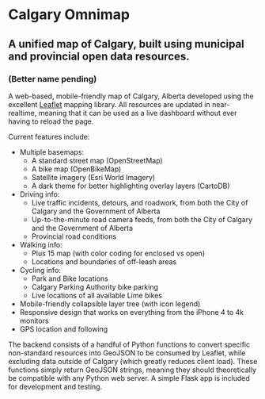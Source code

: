 # Calgary Omnimap
## A unified map of Calgary, built using municipal and provincial open data resources.
### (Better name pending)

A web-based, mobile-friendly map of Calgary, Alberta developed using the excellent [Leaflet](https://leafletjs.com/) mapping library. All resources are updated in near-realtime, meaning that it can be used as a live dashboard without ever having to reload the page.

Current features include:
* Multiple basemaps:
	* A standard street map (OpenStreetMap)
	* A bike map (OpenBikeMap)
	* Satellite imagery (Esri World Imagery)
	* A dark theme for better highlighting overlay layers (CartoDB)
* Driving info:
	* Live traffic incidents, detours, and roadwork, from both the City of Calgary and the Government of Alberta
	* Up-to-the-minute road camera feeds, from both the City of Calgary and the Government of Alberta
	* Provincial road conditions
* Walking info:
	* Plus 15 map (with color coding for enclosed vs open)
	* Locations and boundaries of off-leash areas
* Cycling info:
	* Park and Bike locations
	* Calgary Parking Authority bike parking
	* Live locations of all available Lime bikes
* Mobile-friendly collapsible layer tree (with icon legend)
* Responsive design that works on everything from the iPhone 4 to 4k monitors
* GPS location and following

The backend consists of a handful of Python functions to convert specific non-standard resources into GeoJSON to be consumed by Leaflet, while excluding data outside of Calgary (which greatly reduces client load). These functions simply return GeoJSON strings, meaning they should theoretically be compatible with any Python web server. A simple Flask app is included for development and testing.
